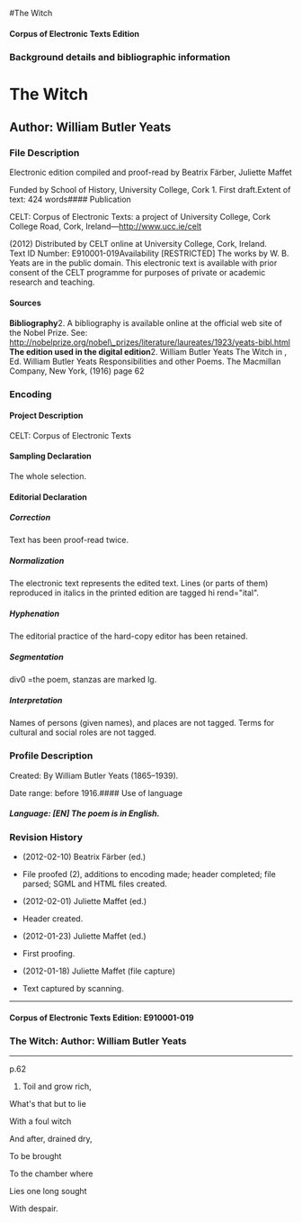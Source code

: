 

#The Witch


<!-- // 
 function footNote(link) {
 openpopup = window.open(link,"openpopup","width=512,height=128,left=256,top=256,resizable=no,scrollbars=1,menubar=1,statusbar=0,toolbar=0");
}
// -->



#### Corpus of Electronic Texts Edition


### Background details and bibliographic information


The Witch
=========


Author: William Butler Yeats
----------------------------


### File Description

Electronic edition compiled and proof-read by Beatrix Färber, Juliette Maffet

Funded by School of History, University College, Cork 1. First draft.Extent of text: 424 words#### Publication


CELT: Corpus of Electronic Texts: a project of University College, Cork  
College Road, Cork, Ireland—http://www.ucc.ie/celt

 (2012) Distributed by CELT online at University College, Cork, Ireland.  
Text ID Number: E910001-019Availability [RESTRICTED] 
The works by W. B. Yeats are in the public domain. This electronic text is available with prior consent of the CELT programme for purposes of private or academic research and teaching.


#### Sources


**Bibliography**2. A bibliography is available online at the official web site of the Nobel Prize. See: http://nobelprize.org/nobel\_prizes/literature/laureates/1923/yeats-bibl.html
**The edition used in the digital edition**2. William Butler Yeats The Witch in , Ed. William Butler Yeats Responsibilities and other Poems. The Macmillan Company, New York, (1916) page 62

### Encoding


#### Project Description


CELT: Corpus of Electronic Texts


#### Sampling Declaration


The whole selection.


#### Editorial Declaration


##### Correction


Text has been proof-read twice.


##### Normalization


The electronic text represents the edited text. Lines (or parts of them) reproduced in italics in the printed edition are tagged hi rend="ital".


##### Hyphenation


The editorial practice of the hard-copy editor has been retained.


##### Segmentation


div0 =the poem, stanzas are marked lg.


##### Interpretation


Names of persons (given names), and places are not tagged. Terms for cultural and social roles are not tagged.


### Profile Description


Created: By William Butler Yeats (1865–1939).

 Date range: before 1916.#### Use of language


##### Language: [EN] The poem is in English.


### Revision History


* (2012-02-10) Beatrix Färber (ed.)

* File proofed (2), additions to encoding made; header completed; file parsed; SGML and HTML files created.
* (2012-02-01) Juliette Maffet (ed.)

* Header created.
* (2012-01-23) Juliette Maffet (ed.)

* First proofing.
* (2012-01-18) Juliette Maffet (file capture)

* Text captured by scanning.




---


#### Corpus of Electronic Texts Edition: E910001-019


### The Witch: Author: William Butler Yeats




---

p.62


1. Toil and grow rich,
  
What's that but to lie
  
With a foul witch
  
And after, drained dry,
  
To be brought
  
To the chamber where
  
Lies one long sought
  
With despair.










